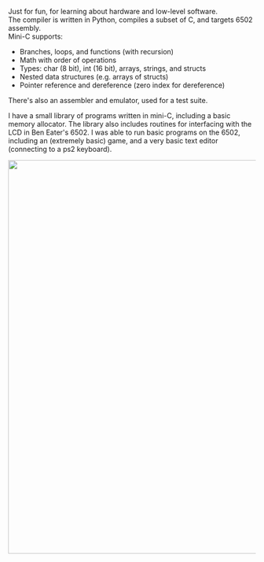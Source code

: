 Just for fun, for learning about hardware and low-level software.\
The compiler is written in Python, compiles a subset of C, and targets 6502 assembly.\
Mini-C supports:
* Branches, loops, and functions (with recursion)
* Math with order of operations
* Types: char (8 bit), int (16 bit), arrays, strings, and structs
* Nested data structures (e.g. arrays of structs)
* Pointer reference and dereference (zero index for dereference)

There's also an assembler and emulator, used for a test suite.

I have a small library of programs written in mini-C, including a basic memory allocator. The library also includes routines for interfacing with the LCD in Ben Eater's 6502. I was able to run basic programs on the 6502, including an (extremely basic) game, and a very basic text editor (connecting to a ps2 keyboard).

<p align="center">
<img src="https://github.com/user-attachments/assets/03e488d5-d335-40d2-a7a6-7d6a3dbc150b" height="800px">
</p>

